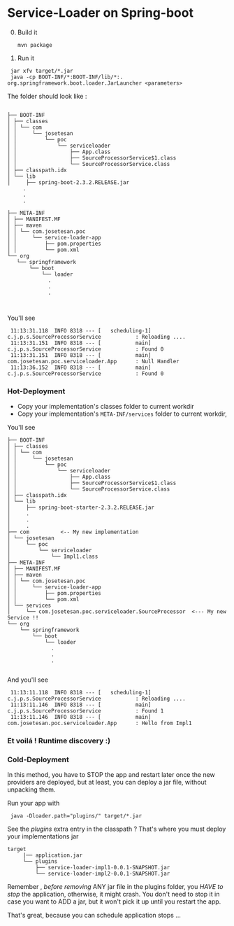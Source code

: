 # Service-Loader on Spring-boot

0. Build it

   ```mvn package```

1. Run it

  ```
   jar xfv target/*.jar
   java -cp BOOT-INF/*:BOOT-INF/lib/*:. org.springframework.boot.loader.JarLauncher <parameters>
 ```
 The folder should look like :
 ```

├── BOOT-INF
│ ├── classes
│ │ └── com
│ │     └── josetesan
│ │         └── poc
│ │             └── serviceloader
│ │                 ├── App.class
│ │                 ├── SourceProcessorService$1.class
│ │                 └── SourceProcessorService.class
│ ├── classpath.idx
│ └── lib
│     ├── spring-boot-2.3.2.RELEASE.jar
      .
      .
      .

├── META-INF
│ ├── MANIFEST.MF
│ ├── maven
│ │ └── com.josetesan.poc
│ │     └── service-loader-app
│ │         ├── pom.properties
│ │         └── pom.xml
└── org
    └── springframework
        └── boot
            └── loader
              .
              .
              .

                
```


You'll see

```
 11:13:31.118  INFO 8318 --- [   scheduling-1] c.j.p.s.SourceProcessorService           : Reloading ....
 11:13:31.151  INFO 8318 --- [           main] c.j.p.s.SourceProcessorService           : Found 0
 11:13:31.151  INFO 8318 --- [           main] com.josetesan.poc.serviceloader.App      : Null Handler
 11:13:36.152  INFO 8318 --- [           main] c.j.p.s.SourceProcessorService           : Found 0

```
### Hot-Deployment 
   
 - Copy your implementation's classes folder to current workdir
 - Copy your implementation's `META-INF/services` folder to current workdir,

 
You'll see

```
├── BOOT-INF
│ ├── classes
│ │ └── com
│ │     └── josetesan
│ │         └── poc
│ │             └── serviceloader
│ │                 ├── App.class
│ │                 ├── SourceProcessorService$1.class
│ │                 └── SourceProcessorService.class
│ ├── classpath.idx
│ └── lib
│     ├── spring-boot-starter-2.3.2.RELEASE.jar
│     .
│     .
│     .
├── com          <-- My new implementation
│ └── josetesan
│     └── poc
│         └── serviceloader
│             └── Impl1.class
├── META-INF
│ ├── MANIFEST.MF
│ ├── maven
│ │ └── com.josetesan.poc
│ │     └── service-loader-app
│ │         ├── pom.properties
│ │         └── pom.xml
│ └── services
│     └── com.josetesan.poc.serviceloader.SourceProcessor  <--- My new Service !!
└── org
    └── springframework
        └── boot
            └── loader
              .
              .
              .


```
And you'll see
```
 11:13:11.118  INFO 8318 --- [   scheduling-1] c.j.p.s.SourceProcessorService           : Reloading ....
 11:13:11.146  INFO 8318 --- [           main] c.j.p.s.SourceProcessorService           : Found 1
 11:13:11.146  INFO 8318 --- [           main] com.josetesan.poc.serviceloader.App      : Hello from Impl1
```  
      
### Et voilá ! Runtime discovery :) ###

### Cold-Deployment
 In this method, you have to STOP the app and restart later once the new providers are deployed, but 
 at least, you can deploy a jar file, without unpacking them.
 
 
  Run your app with
  ```
   java -Dloader.path="plugins/" target/*.jar
  ```

  See the *plugins* extra entry in the classpath ? That's where you must deploy your implementations jar
```
target   
     |── application.jar 
     └── plugins
         ├── service-loader-impl1-0.0.1-SNAPSHOT.jar
         └── service-loader-impl2-0.0.1-SNAPSHOT.jar

```

Remember , *before removing* ANY jar file in the plugins folder, you *HAVE to stop* the application, 
otherwise, it might crash.
You don't need to stop it in case you want to ADD a jar, but it won't pick it up until you restart the app.

That's great, because you can schedule application stops ... 

    


